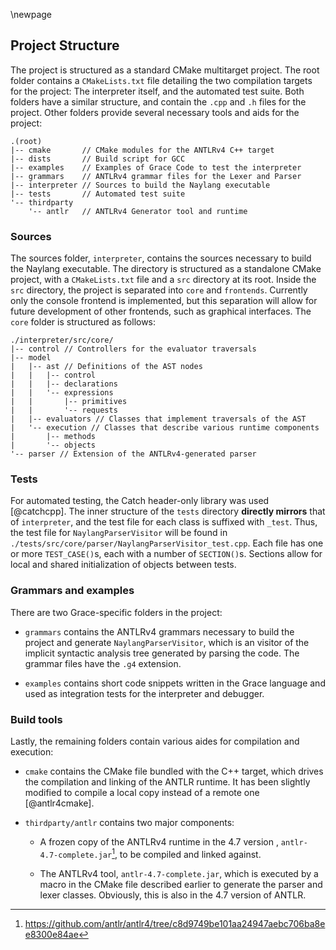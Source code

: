\newpage

Project Structure
------

The project is structured as a standard CMake multitarget project.
The root folder contains a `CMakeLists.txt` file detailing the two compilation targets for
the project: The interpreter itself, and the automated test suite. Both folders
have a similar structure, and contain the `.cpp` and `.h` files for the project.
Other folders provide several necessary tools and aids for the project:

```tree
.(root)
|-- cmake       // CMake modules for the ANTLRv4 C++ target
|-- dists       // Build script for GCC
|-- examples    // Examples of Grace Code to test the interpreter
|-- grammars    // ANTLRv4 grammar files for the Lexer and Parser
|-- interpreter // Sources to build the Naylang executable
|-- tests       // Automated test suite
'-- thirdparty
    '-- antlr   // ANTLRv4 Generator tool and runtime
```

### Sources

The sources folder, `interpreter`, contains the sources necessary to build the
Naylang executable. The directory is structured as a standalone CMake project,
with a `CMakeLists.txt` file and a `src` directory at its root. Inside the `src`
directory, the project is separated into `core` and `frontends`. Currently only
the console frontend is implemented, but this separation will allow for future
development of other frontends, such as graphical interfaces. The `core`
folder is structured as follows:

```tree
./interpreter/src/core/
|-- control // Controllers for the evaluator traversals
|-- model
|   |-- ast // Definitions of the AST nodes
|   |   |-- control
|   |   |-- declarations
|   |   '-- expressions
|   |       |-- primitives
|   |       '-- requests
|   |-- evaluators // Classes that implement traversals of the AST
|   '-- execution // Classes that describe various runtime components
|       |-- methods
|       '-- objects
'-- parser // Extension of the ANTLRv4-generated parser
```

### Tests

For automated testing, the Catch header-only library was used [@catchcpp].
The inner structure of the `tests` directory **directly mirrors** that of
`interpreter`, and the test file for each class is suffixed with `_test`. Thus,
the test file for `NaylangParserVisitor` will be
found in `./tests/src/core/parser/NaylangParserVisitor_test.cpp`. Each file has
one or more `TEST_CASE()`s, each with a number of `SECTION()`s. Sections
allow for local and shared initialization of objects between tests.

### Grammars and examples

There are two Grace-specific folders in the project:

- `grammars` contains the ANTLRv4 grammars necessary to build the project and
generate `NaylangParserVisitor`, which is an visitor of the implicit syntactic analysis tree generated by parsing the code. The grammar files have the `.g4` extension.

- `examples` contains short code snippets written in the Grace language and
used as integration tests for the interpreter and debugger.

### Build tools

Lastly, the remaining folders contain various aides for compilation and execution:

- `cmake` contains the CMake file bundled with the C++ target, which drives the compilation and linking of the ANTLR runtime. It has been slightly modified to compile a local copy instead of a remote one [@antlr4cmake].

- `thirdparty/antlr` contains two major components:


    - A frozen copy of the ANTLRv4 runtime in the 4.7 version , `antlr-4.7-complete.jar`[^antlr4point7], to be compiled and linked against.

  
    - The ANTLRv4 tool, `antlr-4.7-complete.jar`, which is executed by a macro in the CMake file described earlier to generate the parser and lexer classes. Obviously, this is also in the 4.7 version of ANTLR.

[^antlr4point7]: https://github.com/antlr/antlr4/tree/c8d9749be101aa24947aebc706ba8ee8300e84ae